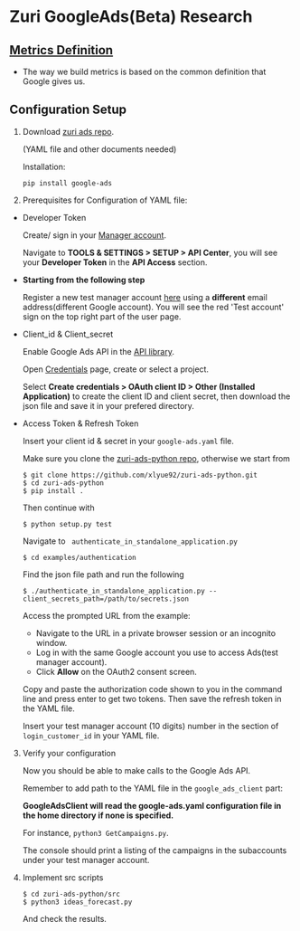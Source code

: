 # Zuri GoogleAds(Beta) Research
## [Metrics Definition](https://support.google.com/google-ads/topic/3121777?hl=en&ref_topic=3119071)
*  The way we build metrics is based on the common definition that Google gives us.


## Configuration Setup
1. Download [zuri ads repo](https://github.com/xlyue92/zuri-ads-python).

   (YAML file and other documents needed)

   Installation: 
   
   ```
   pip install google-ads
   ```
   
   
 2. Prerequisites for Configuration of YAML file:
   
 *  Developer Token
    
    Create/ sign in your [Manager account](https://ads.google.com/home/tools/manager-accounts/).
    
    Navigate to **TOOLS & SETTINGS > SETUP > API Center**, you will see your **Developer Token** in the **API Access** section.
    
 *  **Starting from the following step**
 
    Register a new test manager account [here](https://ads.google.com/um/Welcome/Home?a=1&sf=mt&authuser=0#ta) using a **different** email address(different Google account). You will see the red 'Test account' sign on the top right part of the user page.
    
    
 *  Client_id & Client_secret
    
    Enable Google Ads API in the [API library](https://console.developers.google.com/apis/library).
                               
    Open [Credentials](https://console.developers.google.com/apis/credentials) page, create or select a project.
                               
    Select **Create credentials > OAuth client ID > Other (Installed Application)** to create the client ID and client secret, then download the json file and save it in your prefered directory.
    
 *  Access Token & Refresh Token
 
    Insert your client id & secret in your ```google-ads.yaml``` file.
    
    Make sure you clone the [zuri-ads-python repo](https://github.com/xlyue92/zuri-ads-python), otherwise we start from 
    ```
    $ git clone https://github.com/xlyue92/zuri-ads-python.git
    $ cd zuri-ads-python
    $ pip install .
    ```
    
    Then continue with 
    ```
    $ python setup.py test
    ```
    Navigate to ``` authenticate_in_standalone_application.py```
    ```
    $ cd examples/authentication
    ```
    Find the json file path and run the following
    ```
    $ ./authenticate_in_standalone_application.py --client_secrets_path=/path/to/secrets.json
    ```
    Access the prompted URL from the example: 
    - Navigate to the URL in a private browser session or an incognito window.
    - Log in with the same Google account you use to access Ads(test manager account).
    - Click **Allow** on the OAuth2 consent screen.
    
    Copy and paste the authorization code shown to you in the command line and press enter to get two tokens. Then save the refresh token in the YAML file.
    
    Insert your test manager account (10 digits) number in the section of ```login_customer_id``` in your YAML file.
    
3. Verify your configuration
   
   Now you should be able to make calls to the Google Ads API. 
   
   Remember to add path to the YAML file in the ```google_ads_client``` part:
   
   **GoogleAdsClient will read the google-ads.yaml configuration file in the home directory if none is specified.**

   For instance, ```python3 GetCampaigns.py```.

   The console should print a listing of the campaigns in the subaccounts under your test manager account.

4. Implement src scripts
    ```
    $ cd zuri-ads-python/src
    $ python3 ideas_forecast.py
    ```
   And check the results.

    
    
    
   
